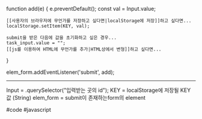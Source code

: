 function add(e) {
	e.preventDefault();
	const val = Input.value;
	
	[[사용자의 브라우저에 무언가를 저장하고 싶다면|localStorage에 저장]]하고 싶다면...
	localStorage.setItem(KEY, val);
	
	submit을 받은 다음에 값을 초기화하고 싶은 경우...
	task_input.value = "";
	[[js를 이용하여 HTML에 무언가를 추가|HTML상에서 변형]]하고 싶다면...
}

elem_form.addEventListener('submit', add);

---
Input = .querySelector("입력받는 곳의 id");
KEY = localStorage에 저장될 KEY 값 (String)
elem_form = submit이 존재하는form의 element

#code #javascript 